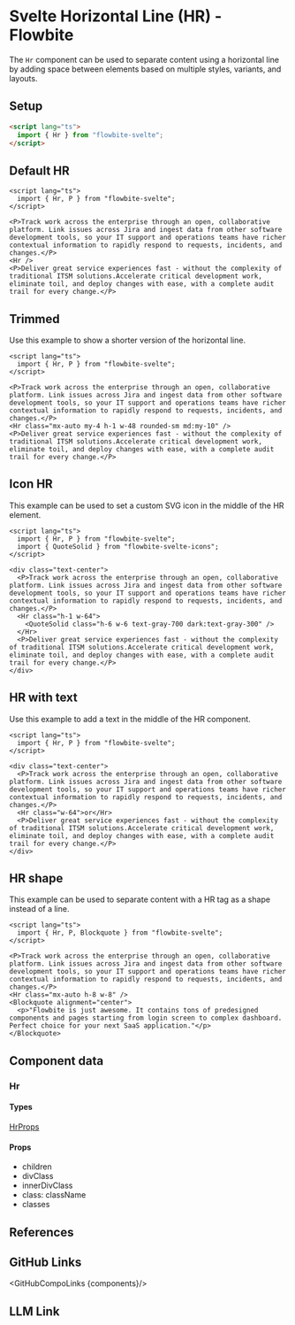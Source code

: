 # Svelte Horizontal Line (HR) - Flowbite


The `Hr` component can be used to separate content using a horizontal line by adding space between elements based on multiple styles, variants, and layouts.

## Setup

```html
<script lang="ts">
  import { Hr } from "flowbite-svelte";
</script>
```

## Default HR

```svelte
<script lang="ts">
  import { Hr, P } from "flowbite-svelte";
</script>

<P>Track work across the enterprise through an open, collaborative platform. Link issues across Jira and ingest data from other software development tools, so your IT support and operations teams have richer contextual information to rapidly respond to requests, incidents, and changes.</P>
<Hr />
<P>Deliver great service experiences fast - without the complexity of traditional ITSM solutions.Accelerate critical development work, eliminate toil, and deploy changes with ease, with a complete audit trail for every change.</P>
```

## Trimmed

Use this example to show a shorter version of the horizontal line.

```svelte
<script lang="ts">
  import { Hr, P } from "flowbite-svelte";
</script>

<P>Track work across the enterprise through an open, collaborative platform. Link issues across Jira and ingest data from other software development tools, so your IT support and operations teams have richer contextual information to rapidly respond to requests, incidents, and changes.</P>
<Hr class="mx-auto my-4 h-1 w-48 rounded-sm md:my-10" />
<P>Deliver great service experiences fast - without the complexity of traditional ITSM solutions.Accelerate critical development work, eliminate toil, and deploy changes with ease, with a complete audit trail for every change.</P>
```

## Icon HR

This example can be used to set a custom SVG icon in the middle of the HR element.

```svelte
<script lang="ts">
  import { Hr, P } from "flowbite-svelte";
  import { QuoteSolid } from "flowbite-svelte-icons";
</script>

<div class="text-center">
  <P>Track work across the enterprise through an open, collaborative platform. Link issues across Jira and ingest data from other software development tools, so your IT support and operations teams have richer contextual information to rapidly respond to requests, incidents, and changes.</P>
  <Hr class="h-1 w-64">
    <QuoteSolid class="h-6 w-6 text-gray-700 dark:text-gray-300" />
  </Hr>
  <P>Deliver great service experiences fast - without the complexity of traditional ITSM solutions.Accelerate critical development work, eliminate toil, and deploy changes with ease, with a complete audit trail for every change.</P>
</div>
```

## HR with text

Use this example to add a text in the middle of the HR component.

```svelte
<script lang="ts">
  import { Hr, P } from "flowbite-svelte";
</script>

<div class="text-center">
  <P>Track work across the enterprise through an open, collaborative platform. Link issues across Jira and ingest data from other software development tools, so your IT support and operations teams have richer contextual information to rapidly respond to requests, incidents, and changes.</P>
  <Hr class="w-64">or</Hr>
  <P>Deliver great service experiences fast - without the complexity of traditional ITSM solutions.Accelerate critical development work, eliminate toil, and deploy changes with ease, with a complete audit trail for every change.</P>
</div>
```

## HR shape

This example can be used to separate content with a HR tag as a shape instead of a line.

```svelte
<script lang="ts">
  import { Hr, P, Blockquote } from "flowbite-svelte";
</script>

<P>Track work across the enterprise through an open, collaborative platform. Link issues across Jira and ingest data from other software development tools, so your IT support and operations teams have richer contextual information to rapidly respond to requests, incidents, and changes.</P>
<Hr class="mx-auto h-8 w-8" />
<Blockquote alignment="center">
  <p>"Flowbite is just awesome. It contains tons of predesigned components and pages starting from login screen to complex dashboard. Perfect choice for your next SaaS application."</p>
</Blockquote>
```

## Component data

### Hr

#### Types

[HrProps](https://github.com/themesberg/flowbite-svelte/blob/main/src/lib/types.ts#L1898)

#### Props

- children
- divClass
- innerDivClass
- class: className
- classes


## References

## GitHub Links

<GitHubCompoLinks {components}/>

## LLM Link

<LlmLink />
